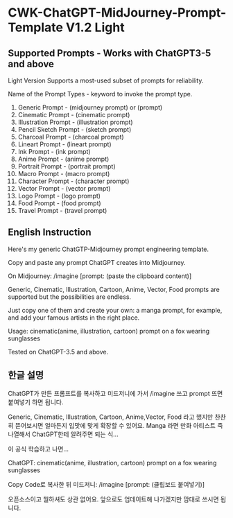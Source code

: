 # CWK-ChatGPT-MidJourney-Prompt-Template V1.2 Light

## Supported Prompts - Works with ChatGPT3-5 and above

Light Version Supports a most-used subset of prompts for reliability.

Name of the Prompt Types - keyword to invoke the prompt type.

 1. Generic Prompt - (midjourney prompt) or (prompt)
 2. Cinematic Prompt - (cinematic prompt)
 3. Illustration Prompt - (illustration prompt)
 4. Pencil Sketch Prompt - (sketch prompt)
 5. Charcoal Prompt - (charcoal prompt)
 6. Lineart Prompt - (lineart prompt)
 7. Ink Prompt - (ink prompt)
 8. Anime Prompt - (anime prompt)
 9. Portrait Prompt - (portrait prompt)
 10. Macro Prompt - (macro prompt)
 11. Character Prompt - (character prompt)
 12. Vector Prompt - (vector prompt)
 13. Logo Prompt - (logo prompt)
 14. Food Prompt - (food prompt)
 15. Travel Prompt - (travel prompt)

## English Instruction

Here's my generic ChatGTP-Midjourney prompt engineering template. 

Copy and paste any prompt ChatGPT creates into Midjourney. 

On Midjourney: /imagine [prompt: (paste the clipboard content)]

Generic, Cinematic, Illustration, Cartoon, Anime, Vector, Food prompts are supported but the possibilities are endless.

Just copy one of them and create your own: a manga prompt, for example, and add your famous artists in the right place.

Usage: cinematic(anime, illustration, cartoon) prompt on a fox wearing sunglasses

Tested on ChatGPT-3.5 and above.


## 한글 설명

ChatGPT가 만든 프롬프트를 복사하고 미드저니에 가서 /imagine 쓰고 prompt 뜨면 붙여넣기 하면 됩니다.

Generic, Cinematic, Illustration, Cartoon, Anime,Vector, Food 라고 했지만 찬찬히 뜯어보시면 얼마든지 입맛에 맞게 확장할 수 있어요. Manga 라면 만화 아티스트 죽 나열해서 ChatGPT한테 알려주면 되는 식...

이 공식 학습하고 나면...

ChatGPT: cinematic(anime, illustration, cartoon) prompt on a fox wearing sunglasses

Copy Code로 복사한 뒤 미드저니: /imagine [prompt: (클립보드 붙여넣기)]

오픈소스이고 뭘하셔도 상관 없어요. 앞으로도 업데이트해 나가겠지만 맘대로 쓰시면 됩니다.
